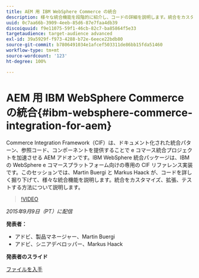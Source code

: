 ```yaml
---
title: AEM 用 IBM WebSphere Commerce の統合
description: 様々な統合機能を段階的に紹介し、コードの詳細を説明します。統合をカスタマイズ、拡張およびテストする方法について説明します。
uuid: 0c7aa66b-3909-4eeb-85d6-87e7faa4db39
discoiquuid: f9e11075-59f1-46cb-82c7-ba85864f5e33
targetaudience: target-audience advanced
exl-id: 39a5929f-f973-4288-b72e-6eece22bdb80
source-git-commit: b7806491034e1afcef503311de86bb15fda51460
workflow-type: tm+mt
source-wordcount: '123'
ht-degree: 100%

---
```


# AEM 用 IBM WebSphere Commerce の統合{#ibm-websphere-commerce-integration-for-aem}

Commerce Integration Framework（CIF）は、ドキュメント化された統合パターン、参照コード、コンポーネントを提供することで e コマース統合プロジェクトを加速させる AEM アドオンです。IBM WebSphere 統合パッケージは、IBM の WebSphere e コマースプラットフォーム向けの専用の CIF リファレンス実装です。このセッションでは、Martin Buergi と Markus Haack が、コードを詳しく掘り下げて、様々な統合機能を説明します。統合をカスタマイズ、拡張、テストする方法について説明します。

>[!VIDEO](https://video.tv.adobe.com/v/19375/?quality=9)

*2015年9月9日（PT）に配信*

**発表者：**

* アドビ、製品マネージャー、Martin Buergi
* アドビ、シニアデベロッパー、Markus Haack

**発表者のスライド**

[ファイルを入手](assets/150909-aem-gems-ibm-websphere-commerce-integration.pdf)
<!--
[Get back to the Overview](https://helpx.adobe.com/experience-manager/kt/eseminars/gems/aem-index.html)
-->
